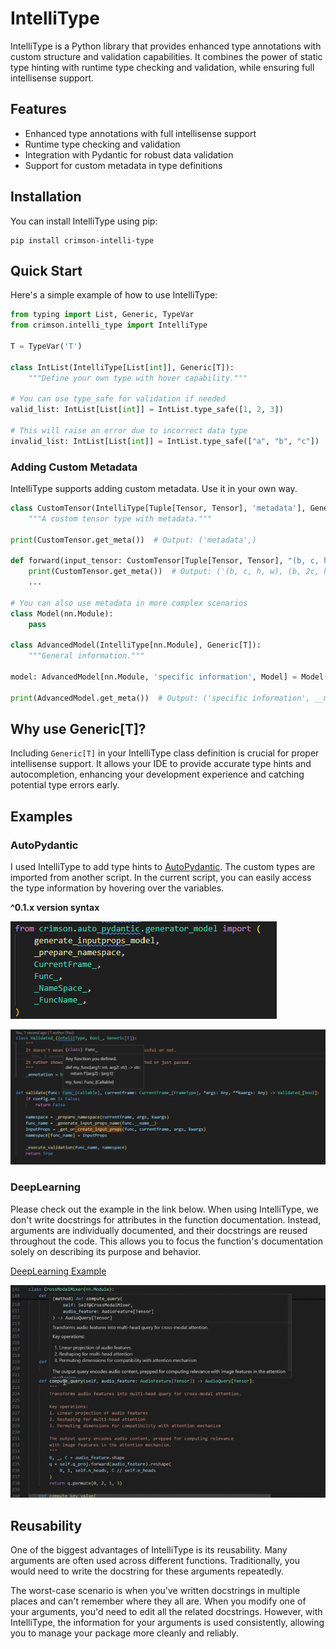 # IntelliType

IntelliType is a Python library that provides enhanced type annotations with custom structure and validation capabilities. It combines the power of static type hinting with runtime type checking and validation, while ensuring full intellisense support.

## Features

- Enhanced type annotations with full intellisense support
- Runtime type checking and validation
- Integration with Pydantic for robust data validation
- Support for custom metadata in type definitions

## Installation

You can install IntelliType using pip:

```
pip install crimson-intelli-type
```


## Quick Start

Here's a simple example of how to use IntelliType:

```python
from typing import List, Generic, TypeVar
from crimson.intelli_type import IntelliType

T = TypeVar('T')

class IntList(IntelliType[List[int]], Generic[T]):
    """Define your own type with hover capability."""

# You can use type_safe for validation if needed
valid_list: IntList[List[int]] = IntList.type_safe([1, 2, 3])

# This will raise an error due to incorrect data type
invalid_list: IntList[List[int]] = IntList.type_safe(["a", "b", "c"])
```

### Adding Custom Metadata

IntelliType supports adding custom metadata. Use it in your own way.

```python
class CustomTensor(IntelliType[Tuple[Tensor, Tensor], 'metadata'], Generic[T]):
    """A custom tensor type with metadata."""

print(CustomTensor.get_meta())  # Output: ('metadata',)

def forward(input_tensor: CustomTensor[Tuple[Tensor, Tensor], "(b, c, h, w), (b, 2c, h/2, w/2)"]):
    print(CustomTensor.get_meta())  # Output: ('(b, c, h, w), (b, 2c, h/2, w/2)',)
    ...

# You can also use metadata in more complex scenarios
class Model(nn.Module):
    pass

class AdvancedModel(IntelliType[nn.Module], Generic[T]):
    """General information."""

model: AdvancedModel[nn.Module, 'specific information', Model] = Model()

print(AdvancedModel.get_meta())  # Output: ('specific information', __main__.Model)
```


## Why use Generic[T]?

Including `Generic[T]` in your IntelliType class definition is crucial for proper intellisense support. It allows your IDE to provide accurate type hints and autocompletion, enhancing your development experience and catching potential type errors early.

## Examples

### AutoPydantic



I used IntelliType to add type hints to [AutoPydantic](https://github.com/crimson206/auto-pydantic). The custom types are imported from another script. In the current script, you can easily access the type information by hovering over the variables.

**^0.1.x version syntax**

![alt](static/auto_pydantic_like_ts.png)

![alt](static/auto_pydantic_importing.png)


### DeepLearning

Please check out the example in the link below. When using IntelliType, we don't write docstrings for attributes in the function documentation. Instead, arguments are individually documented, and their docstrings are reused throughout the code. This allows you to focus the function's documentation solely on describing its purpose and behavior.

[DeepLearning Example](https://github.com/crimson206/intelli-type/tree/main/example)

![alt](static/avsegformer_example.gif)

## Reusability

One of the biggest advantages of IntelliType is its reusability. Many arguments are often used across different functions. Traditionally, you would need to write the docstring for these arguments repeatedly.

The worst-case scenario is when you've written docstrings in multiple places and can't remember where they all are. When you modify one of your arguments, you'd need to edit all the related docstrings. However, with IntelliType, the information for your arguments is used consistently, allowing you to manage your package more cleanly and reliably.

